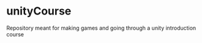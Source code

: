 unityCourse
===========

Repository meant for making games and going through a unity introduction course
